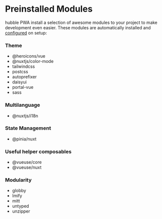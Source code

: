 # Preinstalled Modules

hubble PWA install a selection of awesome modules to your project to make development even easier.
These modules are automatically installed and [configured](/pwa/configuration.html#modules) on setup:

### Theme
- @heroicons/vue
- @nuxtjs/color-mode
- tailwindcss
- postcss
- autoprefixer
- daisyui
- portal-vue
- sass

### Multilanguage
- @nuxtjs/i18n

### State Management
- @pinia/nuxt

### Useful helper composables
- @vueuse/core
- @vueuse/nuxt

### Modularity
- globby
- lmify
- mitt
- untyped
- unzipper

